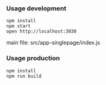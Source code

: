### Usage development

```
npm install
npm start
open http://localhost:3030
```

main file: src/app-singlepage/index.js

### Usage production

```
npm install
npm run build
```
